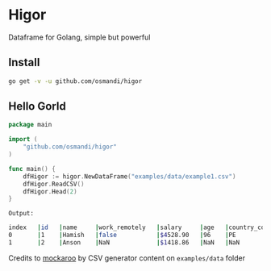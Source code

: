 # Higor

Dataframe for Golang, simple but powerful

## Install

```Bash
go get -v -u github.com/osmandi/higor
```

## Hello Gorld

```Go
package main

import (
	"github.com/osmandi/higor"
)

func main() {
    dfHigor := higor.NewDataFrame("examples/data/example1.csv")
    dfHigor.ReadCSV()
    dfHigor.Head(2)
}
```
`Output:`
```Bash
index   |id   |name     |work_remotely   |salary     |age   |country_code
0       |1    |Hamish   |false           |$4528.90   |96    |PE
1       |2    |Anson    |NaN             |$1418.86   |NaN   |NaN
```

Credits to [mockaroo](https://www.mockaroo.com/) by CSV generator content on `examples/data` folder